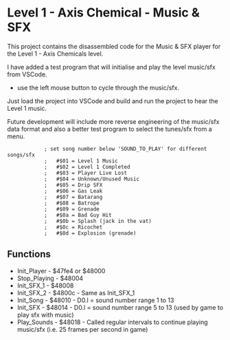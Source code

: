 # Level 1 - Axis Chemical - Music & SFX

This project contains the disassembled code for the Music & SFX player for the Level 1 - Axis Chemicals level.

I have added a test program that will initialise and play the level music/sfx from VSCode.
  - use the left mouse button to cycle through the music/sfx.

Just load the project into VSCode and build and run the project to hear the Level 1 music.

Future development will include more reverse engineering of the music/sfx data format and also a better test program to select the tunes/sfx from a menu.

                ; set song number below 'SOUND_TO_PLAY' for different songs/sfx
                ;   #$01 = Level 1 Music
                ;   #$02 = Level 1 Completed
                ;   #$03 = Player Live Lost
                ;   #$04 = Unknown/Unused Music
                ;   #$05 = Drip SFX
                ;   #$06 = Gas Leak
                ;   #$07 = Batarang
                ;   #$08 = Batrope
                ;   #$09 = Grenade
                ;   #$0a = Bad Guy Hit
                ;   #$0b = Splash (jack in the vat)
                ;   #$0c = Ricochet
                ;   #$0d = Explosion (grenade)

## Functions

 - Init_Player - $47fe4 or $48000
 - Stop_Playing - $48004
 - Init_SFX_1 - $48008
 - Init_SFX_2 - $4800c - Same as Init_SFX_1
 - Init_Song - $48010 - D0.l = sound number range 1 to 13
 - Init_SFX - $48014 - D0.l = sound number range 5 to 13 (used by game to play sfx with music)
 - Play_Sounds - $48018 - Called regular intervals to continue playing music/sfx (i.e. 25 frames per second in game)

